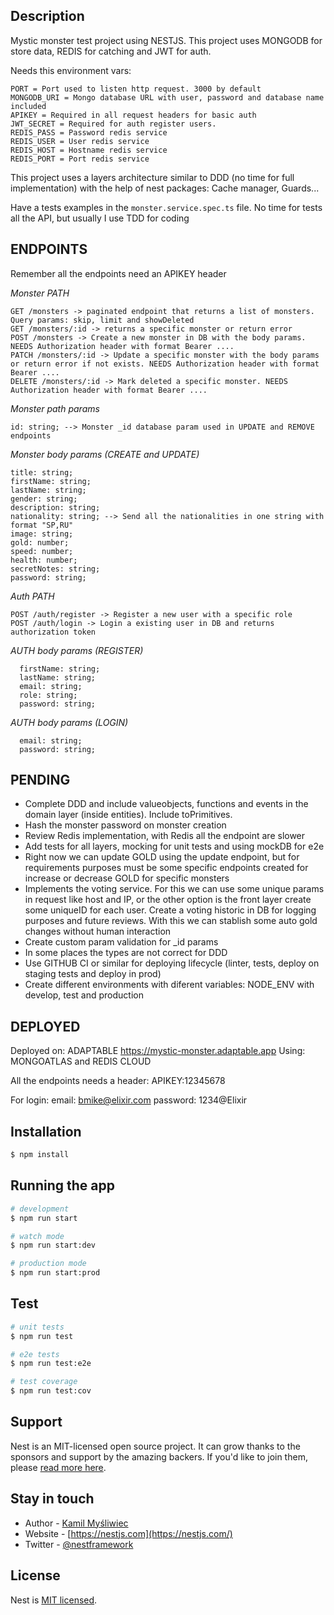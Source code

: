 ## Description

Mystic monster test project using NESTJS.
This project uses MONGODB for store data, REDIS for catching and JWT for auth.

Needs this environment vars:
```
PORT = Port used to listen http request. 3000 by default
MONGODB_URI = Mongo database URL with user, password and database name included
APIKEY = Required in all request headers for basic auth
JWT_SECRET = Required for auth register users.
REDIS_PASS = Password redis service
REDIS_USER = User redis service
REDIS_HOST = Hostname redis service
REDIS_PORT = Port redis service
```

This project uses a layers architecture similar to DDD (no time for full implementation) with the help of nest packages: Cache manager, Guards...

Have a tests examples in the `monster.service.spec.ts` file. No time for tests all the API, but usually I use TDD for coding

## ENDPOINTS
Remember all the endpoints need an APIKEY header

*Monster PATH*
```
GET /monsters -> paginated endpoint that returns a list of monsters. Query params: skip, limit and showDeleted
GET /monsters/:id -> returns a specific monster or return error
POST /monsters -> Create a new monster in DB with the body params. NEEDS Authorization header with format Bearer ....
PATCH /monsters/:id -> Update a specific monster with the body params or return error if not exists. NEEDS Authorization header with format Bearer ....
DELETE /monsters/:id -> Mark deleted a specific monster. NEEDS Authorization header with format Bearer ....
```

*Monster path params*
```
id: string; --> Monster _id database param used in UPDATE and REMOVE endpoints
```

*Monster body params (CREATE and UPDATE)*
```
title: string;
firstName: string;
lastName: string;
gender: string;
description: string;
nationality: string; --> Send all the nationalities in one string with format "SP,RU"
image: string;
gold: number;
speed: number;
health: number;
secretNotes: string;
password: string;
```


*Auth PATH*
```
POST /auth/register -> Register a new user with a specific role
POST /auth/login -> Login a existing user in DB and returns authorization token

```

*AUTH body params (REGISTER)*
```
  firstName: string;
  lastName: string;
  email: string;
  role: string;
  password: string;
```

*AUTH body params (LOGIN)*
```
  email: string;
  password: string;
```

## PENDING
- Complete DDD and include valueobjects, functions and events in the domain layer (inside entities). Include toPrimitives.
- Hash the monster password on monster creation
- Review Redis implementation, with Redis all the endpoint are slower
- Add tests for all layers, mocking for unit tests and using mockDB for e2e
- Right now we can update GOLD using the update endpoint, but for requirements purposes must be some specific endpoints created for increase or decrease GOLD for specific monsters
- Implements the voting service. For this we can use some unique params in request like host and IP, or the other option is the front layer create some uniqueID for each user. Create a voting historic in DB for logging purposes and future reviews. With this we can stablish some auto gold changes without human interaction
- Create custom param validation for _id params
- In some places the types are not correct for DDD
- Use GITHUB CI or similar for deploying lifecycle (linter, tests, deploy on staging tests and deploy in prod)
- Create different environments with diferent variables: NODE_ENV with develop, test and production


## DEPLOYED
Deployed on: ADAPTABLE https://mystic-monster.adaptable.app
Using: MONGOATLAS and REDIS CLOUD

All the endpoints needs a header: APIKEY:12345678

For login:
email: bmike@elixir.com
password: 1234@Elixir

## Installation

```bash
$ npm install
```

## Running the app

```bash
# development
$ npm run start

# watch mode
$ npm run start:dev

# production mode
$ npm run start:prod
```

## Test

```bash
# unit tests
$ npm run test

# e2e tests
$ npm run test:e2e

# test coverage
$ npm run test:cov
```

## Support

Nest is an MIT-licensed open source project. It can grow thanks to the sponsors and support by the amazing backers. If you'd like to join them, please [read more here](https://docs.nestjs.com/support).

## Stay in touch

- Author - [Kamil Myśliwiec](https://kamilmysliwiec.com)
- Website - [https://nestjs.com](https://nestjs.com/)
- Twitter - [@nestframework](https://twitter.com/nestframework)

## License

Nest is [MIT licensed](LICENSE).
